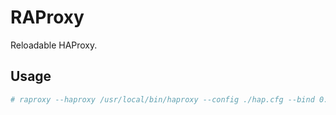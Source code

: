 # RAProxy

Reloadable HAProxy.

## Usage

```bash
# raproxy --haproxy /usr/local/bin/haproxy --config ./hap.cfg --bind 0.0.0.0:80,1000
```